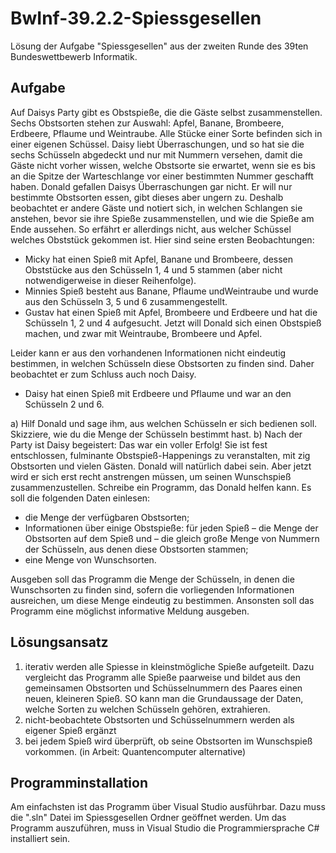 # BwInf-39.2.2-Spiessgesellen

Lösung der Aufgabe "Spiessgesellen" aus der zweiten Runde des 39ten Bundeswettbewerb Informatik.

## Aufgabe

Auf Daisys Party gibt es Obstspieße, die die Gäste selbst zusammenstellen. Sechs Obstsorten
stehen zur Auswahl: Apfel, Banane, Brombeere, Erdbeere, Pflaume und Weintraube. Alle
Stücke einer Sorte befinden sich in einer eigenen Schüssel. Daisy liebt Überraschungen, und so
hat sie die sechs Schüsseln abgedeckt und nur mit Nummern versehen, damit die Gäste nicht
vorher wissen, welche Obstsorte sie erwartet, wenn sie es bis an die Spitze der Warteschlange
vor einer bestimmten Nummer geschafft haben.
Donald gefallen Daisys Überraschungen gar nicht. Er will nur bestimmte Obstsorten essen,
gibt dieses aber ungern zu. Deshalb beobachtet er andere Gäste und notiert sich, in welchen
Schlangen sie anstehen, bevor sie ihre Spieße zusammenstellen, und wie die Spieße am Ende
aussehen. So erfährt er allerdings nicht, aus welcher Schüssel welches Obststück gekommen
ist. Hier sind seine ersten Beobachtungen:
- Micky hat einen Spieß mit Apfel, Banane und Brombeere, dessen Obststücke aus den
Schüsseln 1, 4 und 5 stammen (aber nicht notwendigerweise in dieser Reihenfolge).
- Minnies Spieß besteht aus Banane, Pflaume undWeintraube und wurde aus den Schüsseln
3, 5 und 6 zusammengestellt.
- Gustav hat einen Spieß mit Apfel, Brombeere und Erdbeere und hat die Schüsseln 1, 2
und 4 aufgesucht.
Jetzt will Donald sich einen Obstspieß machen, und zwar mit Weintraube, Brombeere und Apfel.

Leider kann er aus den vorhandenen Informationen nicht eindeutig bestimmen, in welchen
Schüsseln diese Obstsorten zu finden sind. Daher beobachtet er zum Schluss auch noch
Daisy.
- Daisy hat einen Spieß mit Erdbeere und Pflaume und war an den Schüsseln 2 und 6.

a) Hilf Donald und sage ihm, aus welchen Schüsseln er sich bedienen soll. Skizziere, wie
du die Menge der Schüsseln bestimmt hast.
b) Nach der Party ist Daisy begeistert: Das war ein voller Erfolg! Sie ist fest entschlossen,
fulminante Obstspieß-Happenings zu veranstalten, mit zig Obstsorten und vielen Gästen.
Donald will natürlich dabei sein. Aber jetzt wird er sich erst recht anstrengen müssen, um
seinen Wunschspieß zusammenzustellen.
Schreibe ein Programm, das Donald helfen kann. Es soll die folgenden Daten einlesen:
- die Menge der verfügbaren Obstsorten;
- Informationen über einige Obstspieße: für jeden Spieß
– die Menge der Obstsorten auf dem Spieß und
– die gleich große Menge von Nummern der Schüsseln, aus denen diese Obstsorten
stammen;
- eine Menge von Wunschsorten.

Ausgeben soll das Programm die Menge der Schüsseln, in denen die Wunschsorten zu
finden sind, sofern die vorliegenden Informationen ausreichen, um diese Menge eindeutig
zu bestimmen. Ansonsten soll das Programm eine möglichst informative Meldung
ausgeben.

## Lösungsansatz

1. iterativ werden alle Spiesse in kleinstmögliche Spieße aufgeteilt. Dazu vergleicht das Programm alle Spieße paarweise
und bildet aus den gemeinsamen Obstsorten und Schüsselnummern des Paares einen neuen, kleineren Spieß. SO kann man die
Grundaussage der Daten, welche Sorten zu welchen Schüsseln gehören, extrahieren.
2. nicht-beobachtete Obstsorten und Schüsselnummern werden als eigener Spieß ergänzt
3. bei jedem Spieß wird überprüft, ob seine Obstsorten im Wunschspieß vorkommen. (in Arbeit: Quantencomputer alternative)

## Programminstallation

Am einfachsten ist das Programm über Visual Studio ausführbar. Dazu muss die ".sln" Datei im Spiessgesellen Ordner geöffnet werden. Um das Programm auszuführen, muss in Visual Studio die Programmiersprache C# installiert sein.
